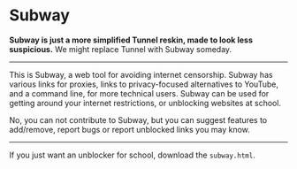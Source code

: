 # Subway

**Subway is just a more simplified Tunnel reskin, made to look less suspicious.** We might replace Tunnel with Subway someday.

---
This is Subway, a web tool for avoiding internet censorship. Subway has various links for proxies, links to privacy-focused alternatives to YouTube, and a command line, for more technical users. Subway can be used for getting around your internet restrictions, or unblocking websites at school.

No, you can not contribute to Subway, but you can suggest features to add/remove, report bugs or report unblocked links you may know.
***
If you just want an unblocker for school, download the `subway.html`.
